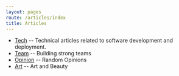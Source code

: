 ```yaml
---
layout: pages
route: /articles/index
title: Articles
---
```


<ul>
    <li><a href="tech">Tech</a> -- Technical articles related to software development and deployment.</li>
    <li><a href="team">Team</a> -- Building strong teams</li>
    <li><a href="opinion">Opinion</a> -- Random Opinions</li>
    <li><a href="art">Art</a> -- Art and Beauty</li>
</ul>
